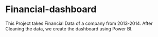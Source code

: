 # Financial-dashboard
This Project takes Financial Data of a company from 2013-2014. After Cleaning the data, we create the dashboard using Power BI. 
